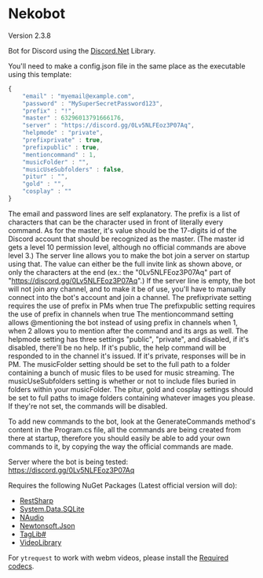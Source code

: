 # Nekobot
Version 2.3.8

Bot for Discord using the [Discord.Net](https://github.com/RogueException/Discord.Net) Library.

You'll need to make a config.json file in the same place as the executable using this template:

```javascript
{
    "email" : "myemail@example.com",
    "password" : "MySuperSecretPassword123",
    "prefix" : "!",
    "master" : 63296013791666176,
    "server" : "https://discord.gg/0Lv5NLFEoz3P07Aq",
    "helpmode" : "private",
    "prefixprivate" : true,
    "prefixpublic" : true,
    "mentioncommand" : 1,
    "musicFolder" : "",
    "musicUseSubfolders" : false,
    "pitur" : "",
    "gold" : "",
    "cosplay" : ""
}
```

The email and password lines are self explanatory.
The prefix is a list of characters that can be the character used in front of literally every command.
As for the master, it's value should be the 17-digits id of the Discord account that should be recognized as the master. (The master id gets a level 10 permission level, although no official commands are above level 3.)
The server line allows you to make the bot join a server on startup using that. The value can either be the full invite link as shown above, or only the characters at the end (ex.: the "0Lv5NLFEoz3P07Aq" part of "https://discord.gg/0Lv5NLFEoz3P07Aq".)
If the server line is empty, the bot will not join any channel, and to make it be of use, you'll have to manually connect into the bot's account and join a channel.
The prefixprivate setting requires the use of prefix in PMs when true
The prefixpublic setting requires the use of prefix in channels when true
The mentioncommand setting allows @mentioning the bot instead of using prefix in channels when 1, when 2 allows you to mention after the command and its args as well.
The helpmode setting has three settings "public", "private", and disabled, if it's disabled, there'll be no help. If it's public, the help command will be responded to in the channel it's issued. If it's private, responses will be in PM.
The musicFolder setting should be set to the full path to a folder containing a bunch of music files to be used for music streaming.
The musicUseSubfolders setting is whether or not to include files buried in folders within your musicFolder.
The pitur, gold and cosplay settings should be set to full paths to image folders containing whatever images you please. If they're not set, the commands will be disabled.

To add new commands to the bot, look at the GenerateCommands method's content in the Program.cs file, all the commands are being created from there at startup, therefore you should easily be able to add your own commands to it, by copying the way the official commands are made.

Server where the bot is being tested: https://discord.gg/0Lv5NLFEoz3P07Aq

Requires the following NuGet Packages (Latest official version will do):
- [RestSharp](https://www.nuget.org/packages/RestSharp)
- [System.Data.SQLite](https://www.nuget.org/packages/System.Data.SQLite/)
- [NAudio](https://www.nuget.org/packages/NAudio)
- [Newtonsoft.Json](https://www.nuget.org/packages/Newtonsoft.Json)
- [TagLib#](https://www.nuget.org/packages/taglib)
- [VideoLibrary](https://www.nuget.org/packages/VideoLibrary)

For `ytrequest` to work with webm videos, please install the [Required codecs](https://tools.google.com/dlpage/webmmf/).
